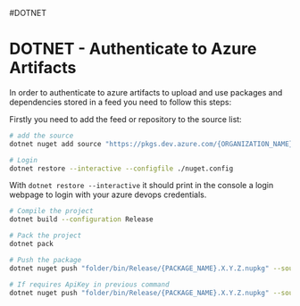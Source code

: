 #DOTNET

# DOTNET - Authenticate to Azure Artifacts

In order to authenticate to azure artifacts to upload and use packages and dependencies stored in a feed you need to follow this steps: 

Firstly you need to add the feed or repository to the source list: 
```bash
# add the source
dotnet nuget add source "https://pkgs.dev.azure.com/{ORGANIZATION_NAME}/{PROJECT_NAME}/_packaging/{FEED_NAME}/nuget/v3/index.json" --name "{SOURCE_NAME}" --configfile ./nuget.config

# Login
dotnet restore --interactive --configfile ./nuget.config
```

With `dotnet restore --interactive` it should print in the console a login webpage to login with your azure devops credentials. 

```bash
# Compile the project
dotnet build --configuration Release

# Pack the project
dotnet pack 

# Push the package
dotnet nuget push "folder/bin/Release/{PACKAGE_NAME}.X.Y.Z.nupkg" --source "{SOURCE_NAME}"

# If requires ApiKey in previous command
dotnet nuget push "folder/bin/Release/{PACKAGE_NAME}.X.Y.Z.nupkg" --source "{SOURCE_NAME}" --api-key "{PAT_TOKEN}"
```